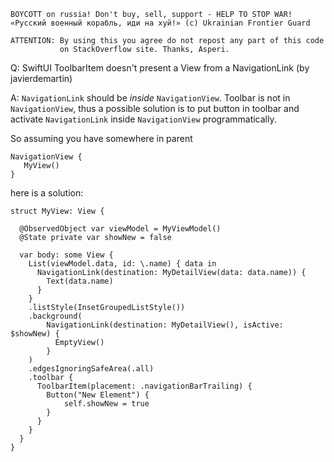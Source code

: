 ```
BOYCOTT on russia! Don't buy, sell, support - HELP TO STOP WAR!
«Русский военный корабль, иди на хуй!» (c) Ukrainian Frontier Guard

ATTENTION: By using this you agree do not repost any part of this code
           on StackOverflow site. Thanks, Asperi.
```

Q: SwiftUI ToolbarItem doesn't present a View from a NavigationLink (by javierdemartin)

A: `NavigationLink` should be *inside* `NavigationView`. Toolbar is not in `NavigationView`, 
thus a possible solution is to put button in toolbar and activate `NavigationLink` inside
`NavigationView` programmatically.

So assuming you have somewhere in parent

```
NavigationView {
   MyView()
}
```

here is a solution:

```
struct MyView: View {
  
  @ObservedObject var viewModel = MyViewModel()
  @State private var showNew = false

  var body: some View {
    List(viewModel.data, id: \.name) { data in
      NavigationLink(destination: MyDetailView(data: data.name)) {
        Text(data.name)
      }
    }
    .listStyle(InsetGroupedListStyle())
    .background(
        NavigationLink(destination: MyDetailView(), isActive: $showNew) {
          EmptyView()
        }
    )
    .edgesIgnoringSafeArea(.all)
    .toolbar {
      ToolbarItem(placement: .navigationBarTrailing) {  
        Button("New Element") {
            self.showNew = true
        }
      }
    }
  }
}
```
